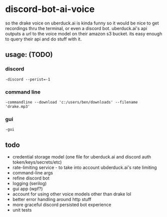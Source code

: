 # discord-bot-ai-voice
so the drake voice on uberduck.ai is kinda funny so it would be nice to get recordings thru the terminal, or even a discord bot. uberduck.ai's api outputs a url to the voice model on their amazon s3 bucket. its easy enough to query their api and do stuff with it.

## usage: (TODO)
### discord
```-discord --perist=-1```

### command line
```-commandline --download 'c:/users/ben/downloads' --filename 'drake.mp3'```

### gui
```-gui```

## todo
- credential storage model (one file  for uberduck.ai and discord auth token/keys/secrets/etc)
- rate-limiting service - to take into account ubderduck.ai's rate limiting
- command-line args
- refine discord bot
- logging (serilog)
- gui app (wpf?)
- account for using other voice models other than drake lol
- better error handling around http stuff
- more graceful discord persisted bot experience
- unit tests
